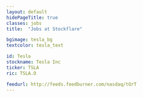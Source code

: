 ```yaml
---
layout: default
hidePageTitle: true
classes: jobs
title:  "Jobs at Stockflare"

bgimage: tesla_bg
textcolor: tesla_text

id: Tesla
stockname: Tesla Inc
ticker: TSLA
ric: TSLA.O

feedurl: http://feeds.feedburner.com/nasdaq/tOrT
---
```


